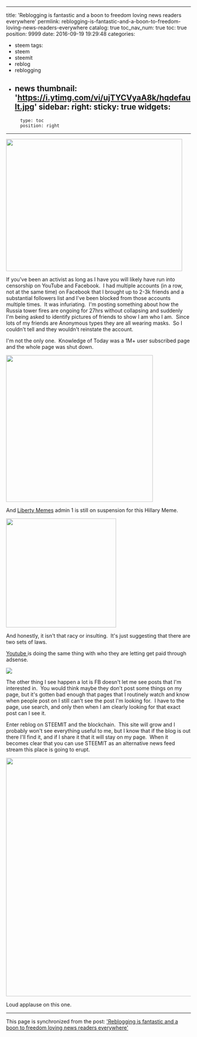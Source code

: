 
---
title: 'Reblogging is fantastic and a boon to freedom loving news readers everywhere'
permlink: reblogging-is-fantastic-and-a-boon-to-freedom-loving-news-readers-everywhere
catalog: true
toc_nav_num: true
toc: true
position: 9999
date: 2016-09-19 19:29:48
categories:
- steem
tags:
- steem
- steemit
- reblog
- reblogging
- news
thumbnail: 'https://i.ytimg.com/vi/ujTYCVyaA8k/hqdefault.jpg'
sidebar:
    right:
        sticky: true
widgets:
    -
        type: toc
        position: right
---


<html>
<p><img src="https://i.ytimg.com/vi/ujTYCVyaA8k/hqdefault.jpg" width="480" height="360"/></p>
<p>If you've been an activist as long as I have you will likely have run into censorship on YouTube and Facebook. &nbsp;I had multiple accounts (in a row, not at the same time) on Facebook that I brought up to 2-3k friends and a substantial followers list and I've been blocked from those accounts multiple times. &nbsp;It was infuriating. &nbsp;I'm posting something about how the Russia tower fires are ongoing for 27hrs without collapsing and suddenly I'm being asked to identify pictures of friends to show I am who I am. &nbsp;Since lots of my friends are Anonymous types they are all wearing masks. &nbsp;So I couldn't tell and they wouldn't reinstate the account.</p>
<p>I'm not the only one. &nbsp;Knowledge of Today was a 1M+ user subscribed page and the whole page was shut down. &nbsp;</p>
<p><img src="https://pbs.twimg.com/profile_images/2445468147/asz4ka5poar01o70fa1l_400x400.jpeg" width="400" height="400"/></p>
<p>And <a href="http://libertyhangout.org/2016/07/save-liberty-memes-facebook-threatens-to-shut-down-popular-libertarian-page/">Liberty Memes</a> admin 1 is still on suspension for this Hillary Meme.</p>
<p><img src="http://i1.wp.com/libertyhangout.org/wp-content/uploads/2016/07/13615320_10210071220601804_6438609073325538126_n.jpg?resize=300%2C297" width="300" height="297"/></p>
<p>And honestly, it isn't that racy or insulting. &nbsp;It's just suggesting that there are two sets of laws.</p>
<p><a href="http://www.zerohedge.com/news/2016-09-15/youtube-has-quietly-begun-censoring-journalists-who-criticize-government">Youtube </a>is doing the same thing with who they are letting get paid through adsense.</p>
<p><img src="http://www.renegadetribune.com/wp-content/uploads/2016/01/YT-censored2.png"/></p>
<p>The other thing I see happen a lot is FB doesn't let me see posts that I'm interested in. &nbsp;You would think maybe they don't post some things on my page, but it's gotten bad enough that pages that I routinely watch and know when people post on I still can't see the post I'm looking for. &nbsp;I have to the page, use search, and only then when I am clearly looking for that exact post can I see it.</p>
<p>Enter reblog on STEEMIT and the blockchain. &nbsp;This site will grow and I probably won't see everything useful to me, but I know that if the blog is out there I'll find it, and if I share it that it will stay on my page. &nbsp;When it becomes clear that you can use STEEMIT as an alternative news feed stream this place is going to erupt.</p>
<p><img src="http://s12.postimg.org/loiy2tvlp/reblog.jpg" width="1280" height="650"/></p>
<p>Loud applause on this one.</p>
</html>

- - -

This page is synchronized from the post: ['Reblogging is fantastic and a boon to freedom loving news readers everywhere'](https://steemit.com/@aggroed/reblogging-is-fantastic-and-a-boon-to-freedom-loving-news-readers-everywhere)
